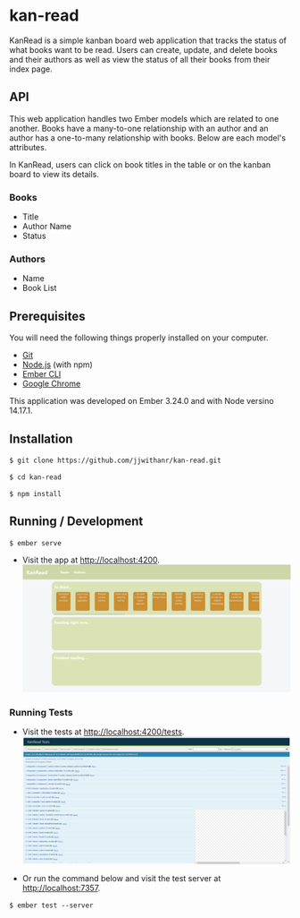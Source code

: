 # kan-read

KanRead is a simple kanban board web application that tracks the status of what books want to be read. Users can create, update, and delete books and their authors as well as view the status of all their books from their index page.

## API

This web application handles two Ember models which are related to one another. Books have a many-to-one relationship with an author and an author has a one-to-many relationship with books. Below are each model's attributes.

In KanRead, users can click on book titles in the table or on the kanban board to view its details.

### Books

* Title
* Author Name
* Status

### Authors

* Name
* Book List


## Prerequisites

You will need the following things properly installed on your computer.

* [Git](https://git-scm.com/)
* [Node.js](https://nodejs.org/) (with npm)
* [Ember CLI](https://ember-cli.com/)
* [Google Chrome](https://google.com/chrome/)

This application was developed on Ember 3.24.0 and with Node versino 14.17.1. 

## Installation

```console
$ git clone https://github.com/jjwithanr/kan-read.git
```
```console
$ cd kan-read
```
```console
$ npm install
```

## Running / Development

```console
$ ember serve
```
* Visit the app at [http://localhost:4200](http://localhost:4200).
![index page](index.jpg)

### Running Tests

* Visit the tests at [http://localhost:4200/tests](http://localhost:4200/tests).
![test page](test.jpg)

* Or run the command below and visit the test server at [http://localhost:7357](http://localhost:7357/).
```console
$ ember test --server
```